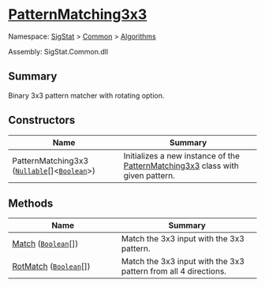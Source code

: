 # [PatternMatching3x3](./PatternMatching3x3.md)

Namespace: [SigStat]() > [Common](./../README.md) > [Algorithms](./README.md)

Assembly: SigStat.Common.dll

## Summary
Binary 3x3 pattern matcher with rotating option.

## Constructors

| Name<div><a href="#"><img width=375></a></div> | Summary<div><a href="#"><img width=525></a></div> | 
| --- | --- | 
| PatternMatching3x3 ([`Nullable`](https://docs.microsoft.com/en-us/dotnet/api/System.Nullable-1)[]\<[`Boolean`](https://docs.microsoft.com/en-us/dotnet/api/System.Boolean)>) | Initializes a new instance of the [PatternMatching3x3](https://github.com/hargitomi97/sigstat/blob/master/docs/md/SigStat/Common/Algorithms/PatternMatching3x3.md) class with given pattern. | 


## Methods

| Name<div><a href="#"><img width=375></a></div> | Summary<div><a href="#"><img width=525></a></div> | 
| --- | --- | 
| [Match](./Methods/PatternMatching3x3--Match.md) ([`Boolean`](https://docs.microsoft.com/en-us/dotnet/api/System.Boolean)[]) | Match the 3x3 input with the 3x3 pattern. | 
| [RotMatch](./Methods/PatternMatching3x3--RotMatch.md) ([`Boolean`](https://docs.microsoft.com/en-us/dotnet/api/System.Boolean)[]) | Match the 3x3 input with the 3x3 pattern from all 4 directions. | 


